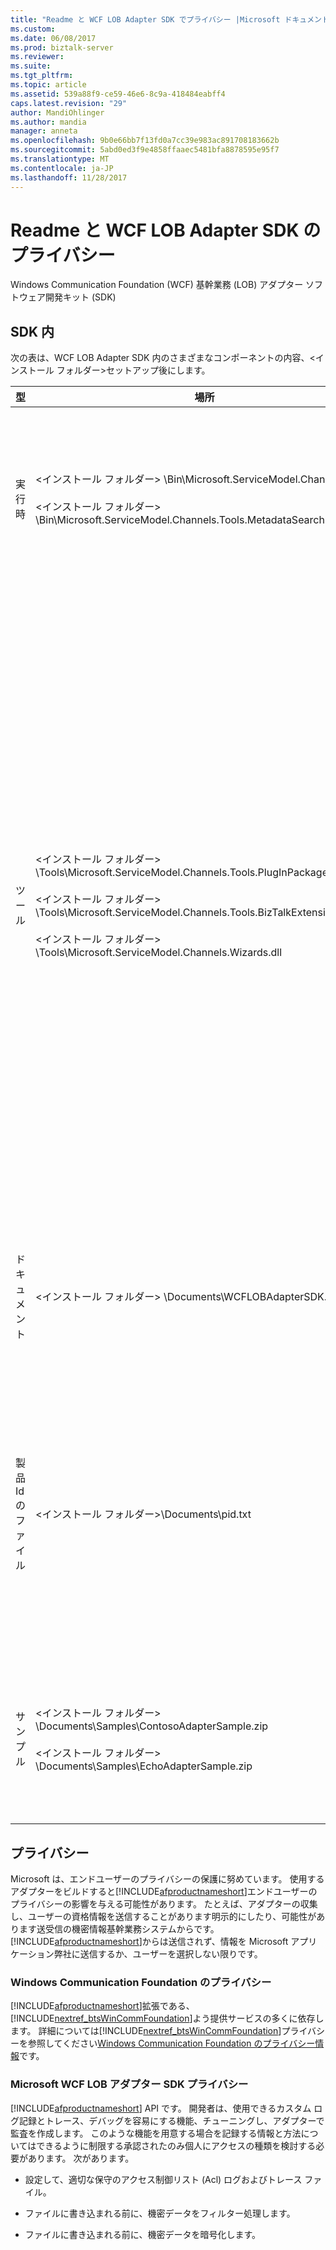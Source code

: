 ```yaml
---
title: "Readme と WCF LOB Adapter SDK でプライバシー |Microsoft ドキュメント"
ms.custom: 
ms.date: 06/08/2017
ms.prod: biztalk-server
ms.reviewer: 
ms.suite: 
ms.tgt_pltfrm: 
ms.topic: article
ms.assetid: 539a88f9-ce59-46e6-8c9a-418484eabff4
caps.latest.revision: "29"
author: MandiOhlinger
ms.author: mandia
manager: anneta
ms.openlocfilehash: 9b0e66bb7f13fd0a7cc39e983ac891708183662b
ms.sourcegitcommit: 5abd0ed3f9e4858ffaaec5481bfa8878595e95f7
ms.translationtype: MT
ms.contentlocale: ja-JP
ms.lasthandoff: 11/28/2017
---
```

# <a name="readme-and-privacy-in-the-wcf-lob-adapter-sdk"></a>Readme と WCF LOB Adapter SDK のプライバシー
Windows Communication Foundation (WCF) 基幹業務 (LOB) アダプター ソフトウェア開発キット (SDK)  
  
## <a name="inside-the-sdk"></a>SDK 内  
 次の表は、WCF LOB Adapter SDK 内のさまざまなコンポーネントの内容、\<インストール フォルダー\>セットアップ後にします。  
  
|型|場所|Description|  
|----------|--------------|-----------------|  
|実行時|\<インストール フォルダー\> \Bin\Microsoft.ServiceModel.Channels.dll<br /><br /> \<インストール フォルダー\> \Bin\Microsoft.ServiceModel.Channels.Tools.MetadataSearchBrowse.dll|これらのアセンブリには、ツール内で使用されるメイン フォームのコンポーネントを含むランタイム ベースが含まれています。|  
|ツール|\<インストール フォルダー\> \Tools\Microsoft.ServiceModel.Channels.Tools.PlugInPackage.dll<br /><br /> \<インストール フォルダー\> \Tools\Microsoft.ServiceModel.Channels.Tools.BizTalkExtension.dll<br /><br /> \<インストール フォルダー\> \Tools\Microsoft.ServiceModel.Channels.Wizards.dll|**アダプター サービス参照を Visual Studio プラグインの追加します。**<br /><br /> (.NET プロジェクト [右]、アダプター サービス参照の追加)<br /><br /> **アダプターを使用する BizTalk プロジェクト アドインでは、サービス**<br /><br /> (BizTalk プロジェクト [右]、アダプター サービスの追加、生成した項目の追加)<br /><br /> **WCF LOB アダプター開発ウィザード**<br /><br /> (ファイル、新しい、プロジェクト、Visual C# の場合、WCF LOB Adapter)|  
|ドキュメント|\<インストール フォルダー\> \Documents\WCFLOBAdapterSDK.chm|このファイルには、概念説明し、このリリースのマネージ リファレンス コンテンツが含まれています。|  
|製品 Id のファイル|\<インストール フォルダー\>\Documents\pid.txt|このファイルには、WCF LOB Adapter SDK の製品識別子が含まれています。 Microsoft カスタマー サービスおよびサポート (CSS) に接続するときに、参照としてこの製品識別子を使用します。|  
|サンプル|\<インストール フォルダー\> \Documents\Samples\ContosoAdapterSample.zip<br /><br /> \<インストール フォルダー\> \Documents\Samples\EchoAdapterSample.zip|サンプル フォルダーには、2 つのサンプル アダプターが含まれています。 Contoso エコー アダプターとアダプター。|  

## <a name="privacy"></a>プライバシー
Microsoft は、エンドユーザーのプライバシーの保護に努めています。 使用するアダプターをビルドすると[!INCLUDE[afproductnameshort](../../includes/afproductnameshort-md.md)]エンドユーザーのプライバシーの影響を与える可能性があります。 たとえば、アダプターの収集し、ユーザーの資格情報を送信することがあります明示的にしたり、可能性があります送受信の機密情報基幹業務システムからです。 [!INCLUDE[afproductnameshort](../../includes/afproductnameshort-md.md)]からは送信されず、情報を Microsoft アプリケーション弊社に送信するか、ユーザーを選択しない限りです。  
  
### <a name="windows-communication-foundation-privacy"></a>Windows Communication Foundation のプライバシー  
 [!INCLUDE[afproductnameshort](../../includes/afproductnameshort-md.md)]拡張である、[!INCLUDE[nextref_btsWinCommFoundation](../../includes/nextref-btswincommfoundation-md.md)]よう提供サービスの多くに依存します。 詳細については[!INCLUDE[nextref_btsWinCommFoundation](../../includes/nextref-btswincommfoundation-md.md)]プライバシーを参照してください[Windows Communication Foundation のプライバシー情報](https://msdn.microsoft.com/library/ms733927.aspx)です。  
  
### <a name="microsoft-wcf-lob-adapter-sdk-privacy"></a>Microsoft WCF LOB アダプター SDK プライバシー  
 [!INCLUDE[afproductnameshort](../../includes/afproductnameshort-md.md)] API です。 開発者は、使用できるカスタム ログ記録とトレース、デバッグを容易にする機能、チューニングし、アダプターで監査を作成します。 このような機能を用意する場合を記録する情報と方法についてはできるように制限する承認されたのみ個人にアクセスの種類を検討する必要があります。 次があります。  
  
-   設定して、適切な保守のアクセス制御リスト (Acl) ログおよびトレース ファイル。  
  
-   ファイルに書き込まれる前に、機密データをフィルター処理します。  
  
-   ファイルに書き込まれる前に、機密データを暗号化します。  